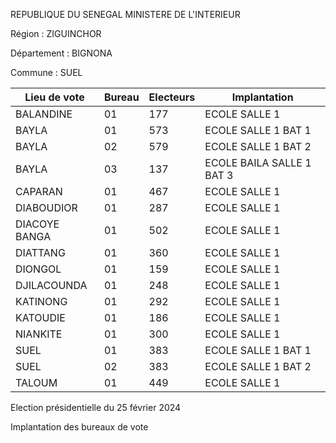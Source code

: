 REPUBLIQUE DU SENEGAL MINISTERE DE L'INTERIEUR

Région : ZIGUINCHOR

Département : BIGNONA

Commune : SUEL

| Lieu de vote | Bureau | Electeurs | Implantation |
| - | - | - | - |
| BALANDINE | 01 | 177 | ECOLE SALLE 1 |
| BAYLA | 01 | 573 | ECOLE SALLE 1 BAT 1 |
| BAYLA | 02 | 579 | ECOLE SALLE 1 BAT 2 |
| BAYLA | 03 | 137 | ECOLE BAILA SALLE 1 BAT 3 |
| CAPARAN | 01 | 467 | ECOLE SALLE 1 |
| DIABOUDIOR | 01 | 287 | ECOLE SALLE 1 |
| DIACOYE BANGA | 01 | 502 | ECOLE SALLE 1 |
| DIATTANG | 01 | 360 | ECOLE SALLE 1 |
| DIONGOL | 01 | 159 | ECOLE SALLE 1 |
| DJILACOUNDA | 01 | 248 | ECOLE SALLE 1 |
| KATINONG | 01 | 292 | ECOLE SALLE 1 |
| KATOUDIE | 01 | 186 | ECOLE SALLE 1 |
| NIANKITE | 01 | 300 | ECOLE SALLE 1 |
| SUEL | 01 | 383 | ECOLE SALLE 1 BAT 1 |
| SUEL | 02 | 383 | ECOLE SALLE 1 BAT 2 |
| TALOUM | 01 | 449 | ECOLE SALLE 1 |

<!-- PageNumber="20/23" -->

Election présidentielle du 25 février 2024

Implantation des bureaux de vote
